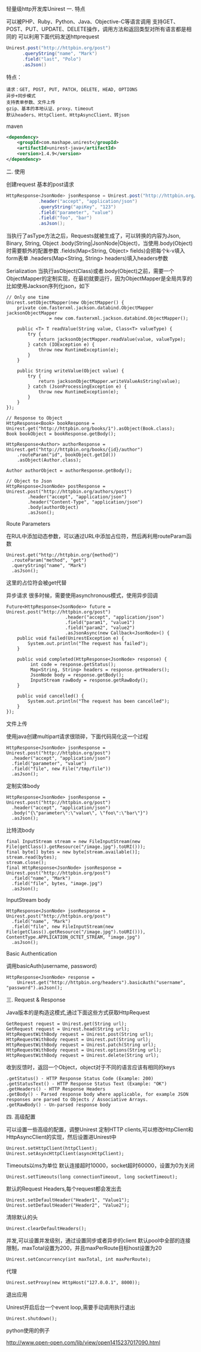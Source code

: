 
轻量级http开发库Unirest
一. 特点

可以被PHP、Ruby、Python、Java、Objective-C等语言调用
支持GET、POST、PUT、UPDATE、DELETE操作，调用方法和返回类型对所有语言都是相同的
可以利用下面代码发送httprequest
```java
Unirest.post("http://httpbin.org/post")
	  .queryString("name", "Mark")
	  .field("last", "Polo")
	  .asJson()
```


特点：

    请求：GET, POST, PUT, PATCH, DELETE, HEAD, OPTIONS
    异步+同步模式
    支持表单参数、文件上传
    gzip、基本的本地认证、proxy、timeout
    默认headers、HttpClient、HttpAsyncClient、转json

maven
```XML
<dependency>
    <groupId>com.mashape.unirest</groupId>
    <artifactId>unirest-java</artifactId>
    <version>1.4.9</version>
</dependency>
```


二. 使用

创建request
基本的post请求
```java
HttpResponse<JsonNode> jsonResponse = Unirest.post("http://httpbin.org/post")
            .header("accept", "application/json")
            .queryString("apiKey", "123")
            .field("parameter", "value")
            .field("foo", "bar")
            .asJson();
```


当执行了asType方法之后，Requests就被生成了，可以转换的内容为Json, Binary, String, Object
.body(String|JsonNode|Object)，当使用.body(Object) 时需要额外的配置参数
.fields(Map<String, Object> fields)会把每个k-v填入form表单
.headers(Map<String, String> headers)填入headers参数

Serialization
当执行asObject(Class)或者.body(Object)之前，需要一个ObjectMapper的定制实现，在最初就要运行，因为ObjectMapper是全局共享的
比如使用Jackson序列化json，如下
```$xslt
// Only one time
Unirest.setObjectMapper(new ObjectMapper() {
    private com.fasterxml.jackson.databind.ObjectMapper jacksonObjectMapper
                = new com.fasterxml.jackson.databind.ObjectMapper();

    public <T> T readValue(String value, Class<T> valueType) {
        try {
            return jacksonObjectMapper.readValue(value, valueType);
        } catch (IOException e) {
            throw new RuntimeException(e);
        }
    }

    public String writeValue(Object value) {
        try {
            return jacksonObjectMapper.writeValueAsString(value);
        } catch (JsonProcessingException e) {
            throw new RuntimeException(e);
        }
    }
});

// Response to Object
HttpResponse<Book> bookResponse = Unirest.get("http://httpbin.org/books/1").asObject(Book.class);
Book bookObject = bookResponse.getBody();

HttpResponse<Author> authorResponse = Unirest.get("http://httpbin.org/books/{id}/author")
    .routeParam("id", bookObject.getId())
    .asObject(Author.class);

Author authorObject = authorResponse.getBody();

// Object to Json
HttpResponse<JsonNode> postResponse = Unirest.post("http://httpbin.org/authors/post")
        .header("accept", "application/json")
        .header("Content-Type", "application/json")
        .body(authorObject)
        .asJson();

```


Route Parameters

在RUL中添加动态参数，可以通过URL中添加占位符，然后再利用routeParam函数
```$xslt
Unirest.get("http://httpbin.org/{method}")
  .routeParam("method", "get")
  .queryString("name", "Mark")
  .asJson();
```
这里的占位符会被get代替


异步请求
很多时候，需要使用asynchronous模式，使用异步回调
```$xslt
Future<HttpResponse<JsonNode>> future = Unirest.post("http://httpbin.org/post")
					  .header("accept", "application/json")
					  .field("param1", "value1")
					  .field("param2", "value2")
					  .asJsonAsync(new Callback<JsonNode>() {
    public void failed(UnirestException e) {
        System.out.println("The request has failed");
    }

    public void completed(HttpResponse<JsonNode> response) {
         int code = response.getStatus();
         Map<String, String> headers = response.getHeaders();
         JsonNode body = response.getBody();
         InputStream rawBody = response.getRawBody();
    }

    public void cancelled() {
        System.out.println("The request has been cancelled");
    }
});
```

文件上传

使用java创建multipart请求很琐碎，下面代码简化这一个过程
```$xslt
HttpResponse<JsonNode> jsonResponse = Unirest.post("http://httpbin.org/post")
  .header("accept", "application/json")
  .field("parameter", "value")
  .field("file", new File("/tmp/file"))
  .asJson();
```

定制实体body

```$xslt
HttpResponse<JsonNode> jsonResponse = Unirest.post("http://httpbin.org/post")
  .header("accept", "application/json")
  .body("{\"parameter\":\"value\", \"foo\":\"bar\"}")
  .asJson();
```

比特流body

```$xslt
final InputStream stream = new FileInputStream(new File(getClass().getResource("/image.jpg").toURI()));
final byte[] bytes = new byte[stream.available()];
stream.read(bytes);
stream.close();
final HttpResponse<JsonNode> jsonResponse = Unirest.post("http://httpbin.org/post")
  .field("name", "Mark")
  .field("file", bytes, "image.jpg")
  .asJson();

```

InputStream body

```$xslt
HttpResponse<JsonNode> jsonResponse = Unirest.post("http://httpbin.org/post")
  .field("name", "Mark")
  .field("file", new FileInputStream(new File(getClass().getResource("/image.jpg").toURI())), ContentType.APPLICATION_OCTET_STREAM, "image.jpg")
  .asJson();
```

Basic Authentication

调用basicAuth(username, password)
```$xslt
HttpResponse<JsonNode> response = 
	Unirest.get("http://httpbin.org/headers").basicAuth("username", "password").asJson();
```

三. Request & Response

Java版本的是构造这模式,通过下面这些方式获取HttpRequest

```$xslt
GetRequest request = Unirest.get(String url);
GetRequest request = Unirest.head(String url);
HttpRequestWithBody request = Unirest.post(String url);
HttpRequestWithBody request = Unirest.put(String url);
HttpRequestWithBody request = Unirest.patch(String url);
HttpRequestWithBody request = Unirest.options(String url);
HttpRequestWithBody request = Unirest.delete(String url);
```

收到反馈时，返回一个Object，object对于不同的语言应该有相同的keys

```$xslt
.getStatus() - HTTP Response Status Code (Example: 200)
.getStatusText() - HTTP Response Status Text (Example: "OK")
.getHeaders() - HTTP Response Headers
.getBody() - Parsed response body where applicable, for example JSON responses are parsed to Objects / Associative Arrays.
.getRawBody() - Un-parsed response body
```

四. 高级配置

可以设置一些高级的配置，调整Unirest
定制HTTP clients,可以修改HttpClient和HttpAsyncClient的实现，然后设置进Unirest中

```$xslt
Unirest.setHttpClient(httpClient);
Unirest.setAsyncHttpClient(asyncHttpClient);
```

Timeouts以ms为单位
默认连接超时10000，socket超时60000，设置为0为关闭

```$xslt
Unirest.setTimeouts(long connectionTimeout, long socketTimeout);
```

默认的Request Headers,每个request都会发出去

```$xslt
Unirest.setDefaultHeader("Header1", "Value1");
Unirest.setDefaultHeader("Header2", "Value2");
```

清除默认的头

```$xslt
Unirest.clearDefaultHeaders();
```


并发,可以设置并发级别，通过设置同步或者异步的client
默认pool中全部的连接限制，maxTotal设置为200，并且maxPerRoute目标host设置为20

```$xslt
Unirest.setConcurrency(int maxTotal, int maxPerRoute);
```

代理

```$xslt
Unirest.setProxy(new HttpHost("127.0.0.1", 8000));
```

退出应用

Unirest开启后台一个event loop,需要手动调用执行退出

```$xslt
Unirest.shutdown();
```

python使用的例子

http://www.open-open.com/lib/view/open1415237017090.html
